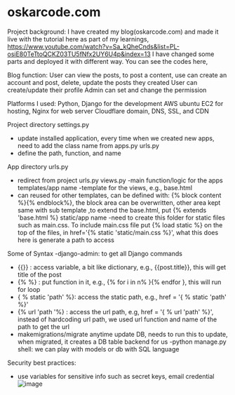 # oskarcode.com
Project background: 
I have created my blog(oskarcode.com) and made it live with the tutorial here as part of my learnings, https://www.youtube.com/watch?v=Sa_kQheCnds&list=PL-osiE80TeTtoQCKZ03TU5fNfx2UY6U4p&index=13
I have changed some parts and deployed it with different way.  You can see the codes here, 

Blog function: 
User can view the posts, to post a content, use can create an account and post, delete, update the posts they created
User can create/update their profile 
Admin can set and change the permission


Platforms I used:
Python, Django for the development 
AWS ubuntu EC2 for hosting, Nginx for web server 
Cloudflare domain, DNS, SSL, and CDN

Project directory
settings.py
- update installed application, every time when we created new apps, need to add the class name from apps.py
urls.py
- define the path, function, and name


App directory
urls.py
- redirect from project urls.py
views.py
-main function/logic for the apps
templates/app name 
-template for the views, e.g., base.html
- can reused for other templates, can be defined with:  {% block content %}{% endblock%}, the block area can be overwritten, other area kept same with sub template ,to extend the base.html, put {% extends 'base.html %}
static/app name
-need to create this folder for static files such as main.css. To include main.css file put {% load static %} on the top of the files, in href='{% static 'static/main.css %}', what this does here is generate a path to access


Some of Syntax 
-django-admin: to get all Django commands
- {{}} : access variable, a bit like dictionary, e.g., {{post.title}}, this will get title of the post 
- {% %} : put function in it, e.g., {% for i in n% }{% endfor }, this will run for loop
- { % static 'path' %}: access the static path, e.g., href = '{ % static 'path' %}'
- {% url 'path '%} : access the url path, e.g, href = '{ % url 'path' %}', instead of hardcoding url path, we used url function and name of the path to get the url
- makemigrations/migrate anytime update DB, needs to run this to update, when migrated, it creates a DB table backend for us
-python manage.py shell: we can play with models or db with SQL language


Security best practices:
- use variables for sensitive info such as secret keys, email credential
![image](https://user-images.githubusercontent.com/63486484/193052402-1e80e0d4-9f88-4e1f-8368-879877de2964.png)
